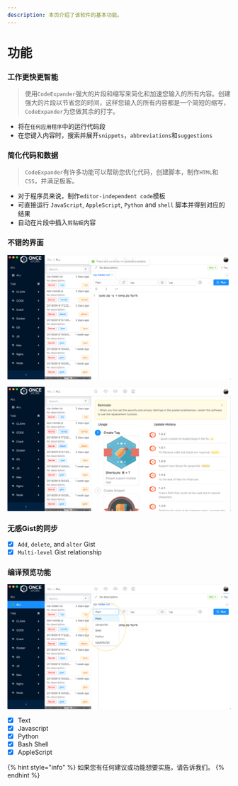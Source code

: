 ```yaml
---
description: 本页介绍了该软件的基本功能。
---
```


# 功能

### 工作更快更智能

> 使用`CodeExpander`强大的片段和缩写来简化和加速您输入的所有内容。创建强大的片段以节省您的时间，这样您输入的所有内容都是一个简短的缩写，`CodeExpander`为您做其余的打字。

* 将在`任何应用程序`中的运行代码段
* 在您键入内容时，搜索并展开`snippets`，`abbreviations`和`suggestions`

### 简化代码和数据

> `CodeExpander`有许多功能可以帮助您优化代码，创建脚本，制作`HTML`和`CSS`，并满足极客。

* 对于程序员来说，制作`editor-independent code`模板
* 可直接运行 `JavaScript`, `AppleScript`, `Python` and `shell` 脚本并得到对应的结果
* 自动在片段中插入`剪贴板`内容

### 不错的界面

![](.gitbook/assets/snipaste_2018-09-27_15-22-38.png)

![](.gitbook/assets/snipaste_2018-09-27_15-22-47.png)

### 无感Gist的同步

* [x] `Add`, `delete`, and `alter` Gist
* [x] `Multi-level` Gist relationship

### 编译预览功能

![](.gitbook/assets/snipaste_2018-09-27_16-48-55.png)

* [x] Text
* [x] Javascript
* [x] Python
* [x] Bash Shell
* [x] AppleScript

{% hint style="info" %}
 如果您有任何建议或功能想要实施，请告诉我们。
{% endhint %}



